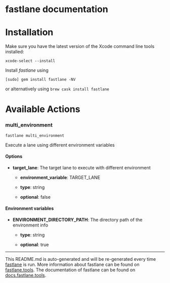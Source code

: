 fastlane documentation
================
# Installation

Make sure you have the latest version of the Xcode command line tools installed:

```
xcode-select --install
```

Install _fastlane_ using
```
[sudo] gem install fastlane -NV
```
or alternatively using `brew cask install fastlane`

# Available Actions
### multi_environment
```
fastlane multi_environment
```
Execute a lane using different environment variables

#### Options

* __**target_lane**__: The target lane to execute with different environment

  * **environment_variable**: TARGET_LANE

  * **type**: string

  * **optional**: false

#### Environment variables

* __**ENVIRONMENT_DIRECTORY_PATH**__: The directory path of the environment info

  * **type**: string

  * **optional**: true



----

This README.md is auto-generated and will be re-generated every time [fastlane](https://fastlane.tools) is run.
More information about fastlane can be found on [fastlane.tools](https://fastlane.tools).
The documentation of fastlane can be found on [docs.fastlane.tools](https://docs.fastlane.tools).
